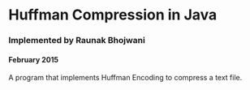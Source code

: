 # Huffman Compression in Java
### Implemented by Raunak Bhojwani
#### February 2015

A program that implements Huffman Encoding to compress a text file.

